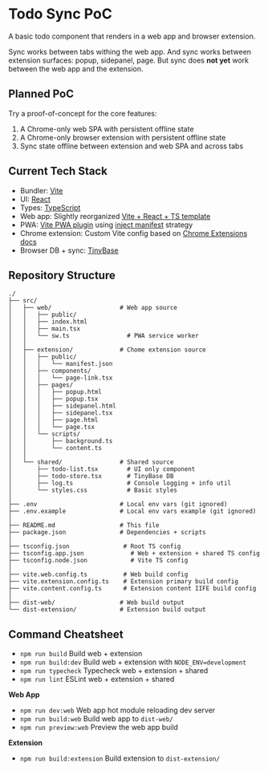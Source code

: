 # Todo Sync PoC

A basic todo component that renders in a web app and browser extension.

Sync works between tabs withing the web app.
And sync works between extension surfaces: popup, sidepanel, page.
But sync does **not yet** work between the web app and the extension.

## Planned PoC

Try a proof-of-concept for the core features:

1. A Chrome-only web SPA with persistent offline state
2. A Chrome-only browser extension with persistent offline state
3. Sync state offline between extension and web SPA and across tabs

## Current Tech Stack

- Bundler: [Vite](https://vite.dev/guide/)
- UI: [React](https://react.dev/)
- Types: [TypeScript](https://www.typescriptlang.org/docs/)
- Web app: Slightly reorganized [Vite + React + TS template](https://github.com/vitejs/vite/tree/main/packages/create-vite/template-react-ts)
- PWA: [Vite PWA plugin](https://vite-plugin-pwa.netlify.app/) using [inject manifest](https://vite-pwa-org.netlify.app/guide/inject-manifest.html) strategy
- Chrome extension: Custom Vite config based on [Chrome Extensions docs](https://developer.chrome.com/docs/extensions)
- Browser DB + sync: [TinyBase](https://tinybase.org/guides/)

## Repository Structure

```
./
├── src/
│   ├── web/                   # Web app source
│   │   ├── public/
│   │   ├── index.html
│   │   ├── main.tsx
│   │   └── sw.ts                # PWA service worker
│   │
│   ├── extension/             # Chome extension source
│   │   ├── public/
│   │   │   └── manifest.json
│   │   ├── components/
│   │   │   └── page-link.tsx
│   │   ├── pages/
│   │   │   ├── popup.html
│   │   │   ├── popup.tsx
│   │   │   ├── sidepanel.html
│   │   │   ├── sidepanel.tsx
│   │   │   ├── page.html
│   │   │   └── page.tsx
│   │   └── scripts/
│   │       ├── background.ts
│   │       └── content.ts
│   │
│   └── shared/                # Shared source
│       ├── todo-list.tsx        # UI only component
│       ├── todo-store.tsx       # TinyBase DB
│       ├── log.ts               # Console logging + info util
│       └── styles.css           # Basic styles
│
├── .env                       # Local env vars (git ignored)
├── .env.example               # Local env vars example (git ignored)
│
├── README.md                  # This file
├── package.json               # Dependencies + scripts
│
├── tsconfig.json               # Root TS config
├── tsconfig.app.json             # Web + extension + shared TS config
├── tsconfig.node.json            # Vite TS config
│
├── vite.web.config.ts          # Web build config
├── vite.extension.config.ts    # Extension primary build config
├── vite.content.config.ts      # Extension content IIFE build config
│
├── dist-web/                  # Web build output
└── dist-extension/            # Extension build output
```

## Command Cheatsheet

- `npm run build` Build web + extension
- `npm run build:dev` Build web + extension with `NODE_ENV=development`
- `npm run typecheck` Typecheck web + extension + shared
- `npm run lint` ESLint web + extension + shared

**Web App**

- `npm run dev:web` Web app hot module reloading dev server
- `npm run build:web` Build web app to `dist-web/`
- `npm run preview:web` Preview the web app build

**Extension**

- `npm run build:extension` Build extension to `dist-extension/`

